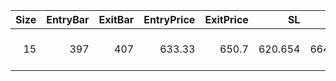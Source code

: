 |   Size |   EntryBar |   ExitBar |   EntryPrice |   ExitPrice |      SL |      TP |     PnL |   Commission |   ReturnPct | EntryTime           | ExitTime            | Duration        | Tag   |   Entry_Bullish |   Exit_Bullish |   Entry_Bearish |   Exit_Bearish |
|-------:|-----------:|----------:|-------------:|------------:|--------:|--------:|--------:|-------------:|------------:|:--------------------|:--------------------|:----------------|:------|----------------:|---------------:|----------------:|---------------:|
|     15 |        397 |       407 |       633.33 |       650.7 | 620.654 | 664.986 | 222.029 |      38.5209 |   0.0233716 | 2025-06-06 00:00:00 | 2025-06-07 16:00:00 | 1 days 16:00:00 |       |               0 |              0 |               0 |              0 |